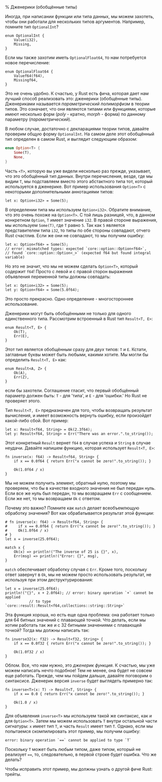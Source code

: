 % Дженерики (обобщённые типы)

Иногда, при написании функции или типа данных, мы можем захотеть, чтобы они
работали для нескольких типов аргументов. Например, помните тип `OptionalInt`?

```{rust}
enum OptionalInt {
    Value(i32),
    Missing,
}
```

Если мы также захотим иметь `OptionalFloat64`, то нам потребуется новое
перечисление:

```{rust}
enum OptionalFloat64 {
    Valuef64(f64),
    Missingf64,
}
```

Это не очень удобно. К счастью, у Rust есть фича, которая дает нам лучший способ
реализовать это: дженерики (обобщённые типы). Дженериками называется
*параметрический полиморфизм* в теории типов. Это означает, что они являются
типами или функциями, которые имеют несколько форм (*poly* - кратно, *morph* -
форма) по данному параметру (*параметрический*).

В любом случае, достаточно с декларациями теории типов, давайте проверим общую
форму `OptionalInt`. На самом деле этот обобщённый тип определен в самом Rust, и
выглядит следующим образом:

```rust
enum Option<T> {
    Some(T),
    None,
}
```

Часть `<T>`, которую вы уже видели несколько раз прежде, указывает, что это
обобщённый тип данных. Внутри перечисления, везде, где мы видим `T`, мы
подставляем вместо этого абстактного типа тот, который используется в дженерике.
Вот пример использования `Option<T>` с некоторыми дополнительными аннотациями
типов:

```{rust}
let x: Option<i32> = Some(5);
```

В определении типа мы используем `Option<i32>`. Обратите внимание, что это очень
похоже на `Option<T>`. С той лишь разницей, что, в данном конкретном `Option`,
`T` имеет значение `i32`. В правой стороне выражения, мы используем `Some(T)`,
где `T` равно `5`. Так как `5` является представителем типа `i32`, то типы по
обе стороны совпадают, отчего Rust счастлив. Если же они не совпадают, то мы
получим ошибку:

```{rust,ignore}
let x: Option<f64> = Some(5);
// error: mismatched types: expected `core::option::Option<f64>`,
// found `core::option::Option<_>` (expected f64 but found integral variable)
```

Но это не значит, что мы не можем сделать `Option<T>`, который содержит `f64`!
Просто с левой и с правой сторон выражения объявления переменной типы должны
совпадать:

```{rust}
let x: Option<i32> = Some(5);
let y: Option<f64> = Some(5.0f64);
```

Это просто прекрасно. Одно определение - многостороннее использование.

Дженерики могут быть обобщёнными не только для одного единственного типа.
Рассмотрим встроенный в Rust тип `Result<T, E>`:

```{rust}
enum Result<T, E> {
    Ok(T),
    Err(E),
}
```

Этот тип является обобщённым сразу для _двух_ типов: `T` и `E`. Кстати,
заглавные буквы может быть любыми, какими хотите. Мы могли бы определить
`Result<T, E>` как:

```{rust}
enum Result<A, Z> {
    Ok(A),
    Err(Z),
}
```

если бы захотели. Соглашение гласит, что первый обобщённый параметр должен быть:
`T` - для 'типа', и `E` - для 'ошибки.' Но Rust не проверяет этого.

Тип `Result<T, E>` предназначен для того, чтобы возвращать результат вычисления,
и имеет возможность вернуть ошибку, если произойдет какой-либо сбой. Вот пример:

```{rust}
let x: Result<f64, String> = Ok(2.3f64);
let y: Result<f64, String> = Err("There was an error.".to_string());
```

Этот конкретный `Result` вернет `f64` в случае успеха и `String` в случае
неудачи. Давайте напишем функцию, которая использует `Result<T, E>`:

```{rust}
fn inverse(x: f64) -> Result<f64, String> {
    if x == 0.0f64 { return Err("x cannot be zero!".to_string()); }

    Ok(1.0f64 / x)
}
```

Мы не можем получить элемент, обратный нулю, поэтому мы проверяем, что бы в
качестве входного значения не был передан нуль. Если все же нуль был передан, то
мы возвращаем `Err` с сообщением. Если же нет, то мы возвращаем `Ok` с ответом.

Почему это важно? Помните как `match` делает всеобъемлющую обработку значения?
Вот как обрабатывается результат этой функции:

```{rust}
# fn inverse(x: f64) -> Result<f64, String> {
#     if x == 0.0f64 { return Err("x cannot be zero!".to_string()); }
#     Ok(1.0f64 / x)
# }
let x = inverse(25.0f64);

match x {
    Ok(x) => println!("The inverse of 25 is {}", x),
    Err(msg) => println!("Error: {}", msg),
}
```

`match` обеспечивает обработку случая с `Err`. Кроме того, поскольку ответ
завернут в `Ok`, мы не можем просто использовать результат, не используя при
этом деструктурирования:

```{rust,ignore}
let x = inverse(25.0f64);
println!("{}", x + 2.0f64); // error: binary operation `+` cannot be applied
           // to type `core::result::Result<f64,collections::string::String>`
```

Эта функция хороша, но есть еще одна проблема: она работает только для 64 битных
значений с плавающей точкой. Что делать, если мы хотим работать так же и с 32
битными значениями с плавающей точкой? Тогда мы должны написать так:

```{rust}
fn inverse32(x: f32) -> Result<f32, String> {
    if x == 0.0f32 { return Err("x cannot be zero!".to_string()); }

    Ok(1.0f32 / x)
}
```

Облом. Все, что нам нужно, это *дженерик функция*. К счастью, мы уже можем
написать нечто подобное! Тем не менее, она будет не совсем еще работать. Прежде,
чем мы пойдем дальше, давайте поговорим о синтаксисе. Дженерик версия `inverse`
будет выглядеть примерно так:

```{rust,ignore}
fn inverse<T>(x: T) -> Result<T, String> {
    if x == 0.0 { return Err("x cannot be zero!".to_string()); }

    Ok(1.0 / x)
}
```

Для объявления `inverse<T>` мы используем такой же синтаксис, как и для
`Option<T>`. Затем мы можем использовать `T` внутри остальной части сигнатуры:
`x` имеет тип `T`, и часть `Result` имеет тип `T`. Однако, если мы попытаемся
скомпилировать этот пример, мы получим ошибку:

```text
error: binary operation `==` cannot be applied to type `T`
```

Поскольку `T` может быть _любым_ типом, даже типом, который не реализует `==`,
то, следовательно, в первой строке будет ошибка. Что же делать?

Чтобы исправить этот пример, мы должны узнать о другой фиче Rust: трейты.
